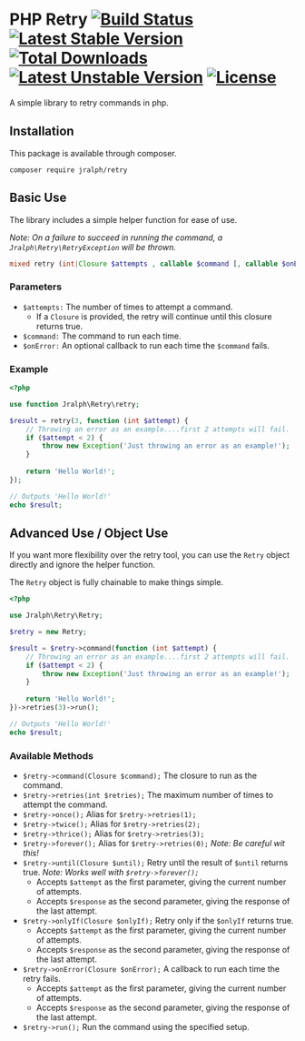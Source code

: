 # PHP Retry [![Build Status](https://travis-ci.org/jralph/retry.svg)](https://travis-ci.org/jralph/retry) [![Latest Stable Version](https://poser.pugx.org/jralph/retry/v/stable)](https://packagist.org/packages/jralph/retry) [![Total Downloads](https://poser.pugx.org/jralph/retry/downloads.svg)](https://packagist.org/packages/jralph/retry) [![Latest Unstable Version](https://poser.pugx.org/jralph/retry/v/unstable.svg)](https://packagist.org/packages/jralph/retry) [![License](https://poser.pugx.org/jralph/retry/license.svg)](https://packagist.org/packages/jralph/retry)

A simple library to retry commands in php.


## Installation

This package is available through composer.

    composer require jralph/retry
   
## Basic Use

The library includes a simple helper function for ease of use.

*Note: On a failure to succeed in running the command, a `Jralph\Retry\RetryException` will be thrown.*

```php
mixed retry (int|Closure $attempts , callable $command [, callable $onError = null])
```

### Parameters

- `$attempts:` The number of times to attempt a command.
    - If a `Closure` is provided, the retry will continue until this closure returns true.
- `$command:` The command to run each time.
- `$onError:` An optional callback to run each time the `$command` fails.

### Example

```php
<?php

use function Jralph\Retry\retry;

$result = retry(3, function (int $attempt) {
    // Throwing an error as an example....first 2 attempts will fail.
    if ($attempt < 2) {
        throw new Exception('Just throwing an error as an example!');
    }
    
    return 'Hello World!';
});

// Outputs 'Hello World!'
echo $result;
```

## Advanced Use / Object Use

If you want more flexibility over the retry tool, you can use the `Retry` object directly and ignore the helper function.

The `Retry` object is fully chainable to make things simple.

```php
<?php

use Jralph\Retry\Retry;

$retry = new Retry;

$result = $retry->command(function (int $attempt) {
    // Throwing an error as an example....first 2 attempts will fail.
    if ($attempt < 2) {
        throw new Exception('Just throwing an error as an example!');
    }
    
    return 'Hello World!';
})->retries(3)->run();

// Outputs 'Hello World!'
echo $result;
```

### Available Methods

- `$retry->command(Closure $command);` The closure to run as the command.
- `$retry->retries(int $retries);` The maximum number of times to attempt the command.
- `$retry->once();` Alias for `$retry->retries(1);`
- `$retry->twice();` Alias for `$retry->retries(2);`
- `$retry->thrice();` Alias for `$retry->retries(3);`
- `$retry->forever();` Alias for `$retry->retries(0);` *Note: Be careful wit this!*
- `$retry->until(Closure $until);` Retry until the result of `$until` returns true. *Note: Works well with `$retry->forever();`*
    - Accepts `$attempt` as the first parameter, giving the current number of attempts.
    - Accepts `$response` as the second parameter, giving the response of the last attempt.
- `$retry->onlyIf(Closure $onlyIf);` Retry only if the `$onlyIf` returns true.
    - Accepts `$attempt` as the first parameter, giving the current number of attempts.
    - Accepts `$response` as the second parameter, giving the response of the last attempt.
- `$retry->onError(Closure $onError);` A callback to run each time the retry fails.
    - Accepts `$attempt` as the first parameter, giving the current number of attempts.
    - Accepts `$response` as the second parameter, giving the response of the last attempt.
- `$retry->run();` Run the command using the specified setup.